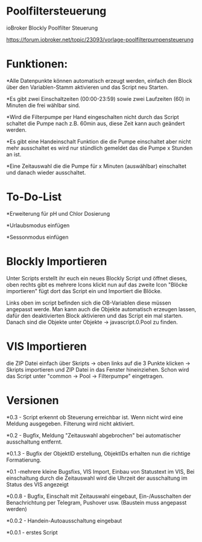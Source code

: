 # Poolfiltersteuerung
ioBroker Blockly Poolfilter Steuerung

https://forum.iobroker.net/topic/23093/vorlage-poolfilterpumpensteuerung

# Funktionen:

*Alle Datenpunkte können automatisch erzeugt werden, einfach den Block über den Variablen-Stamm aktivieren und das Script neu Starten.

*Es gibt zwei Einschaltzeiten (00:00-23:59) sowie zwei Laufzeiten (60) in Minuten die frei wählbar sind.

*Wird die Filterpumpe per Hand eingeschalten nicht durch das Script schaltet die Pumpe nach z.B. 60min aus, diese Zeit kann auch geändert werden.

*Es gibt eine Handeinschalt Funktion die die Pumpe einschaltet aber nicht mehr ausschaltet es wird nur stündlich gemeldet das die Pumpe x Stunden an ist.

*Eine Zeitauswahl die die Pumpe für x Minuten (auswählbar) einschaltet und danach wieder ausschaltet.



# To-Do-List

*Erweiterung für pH und Chlor Dosierung

*Urlaubsmodus einfügen

*Sessonmodus einfügen


# Blockly Importieren

Unter Scripts erstellt ihr euch ein neues Blockly Script und öffnet dieses, oben rechts gibt es mehrere Icons klickt nun auf das zweite Icon "Blöcke importieren" fügt dort das Script ein und Importiert die Blöcke.

Links oben im script befinden sich die OB-Variablen diese müssen angepasst werde. Man kann auch die Objekte automatisch erzeugen lassen, dafür den deaktivierten Block aktivieren und das Script ein mal starten. Danach sind die Objekte unter Objekte -> javascript.0.Pool zu finden.


# VIS Importieren

die ZIP Datei einfach über Skripts -> oben links auf die 3 Punkte klicken -> Skripts importieren und ZIP Datei in das Fenster hineinziehen. Schon wird das Script unter "common -> Pool -> Filterpumpe" eingetragen.


# Versionen

*0.3 - Script erkennt ob Steuerung erreichbar ist. Wenn nicht wird eine Meldung ausgegeben. Filterung wird nicht aktiviert.

*0.2 - Bugfix, Meldung "Zeitauswahl abgebrochen" bei automatischer ausschaltung entfernt.

*0.1.3 - Bugfix der ObjektID erstellung, ObjektIDs erhalten nun die richtige Formatierung.

*0.1 -mehrere kleine Bugsfixs, VIS Import, Einbau von Statustext im VIS, Bei einschaltung durch die Zeitauswahl wird die Uhrzeit der ausschaltung im Status des VIS angezeigt

*0.0.8 - Bugfix, Einschalt mit Zeitauswahl eingebaut, Ein-/Ausschalten der Benachrichtung per Telegram, Pushover usw. (Baustein muss angepasst werden)

*0.0.2 - Handein-Autoausschaltung eingebaut

*0.0.1 - erstes Script

